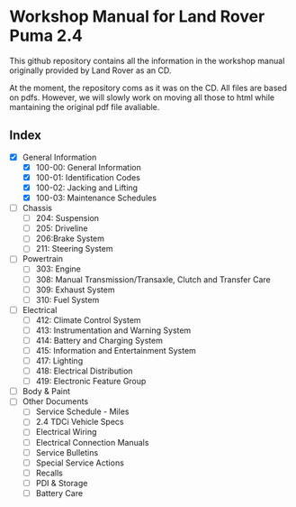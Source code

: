 # Workshop Manual for Land Rover Puma 2.4

This github repository contains all the information in the workshop manual originally provided by Land Rover as an CD.

At the moment, the repository coms as it was on the CD. All files are based on pdfs. However, we will slowly work on moving all those to html while mantaining the original pdf file avaliable.

## Index
- [x] General Information
    - [x] 100-00: General Information
    - [x] 100-01: Identification Codes
    - [x] 100-02: Jacking and Lifting
    - [x] 100-03: Maintenance Schedules
- [ ] Chassis
    - [ ] 204: Suspension
    - [ ] 205: Driveline
    - [ ] 206:Brake System
    - [ ] 211: Steering System
- [ ] Powertrain
    - [ ] 303: Engine
    - [ ] 308: Manual Transmission/Transaxle, Clutch and Transfer Care
    - [ ] 309: Exhaust System
    - [ ] 310: Fuel System
- [ ] Electrical
    - [ ] 412: Climate Control System
    - [ ] 413: Instrumentation and Warning System
    - [ ] 414: Battery and Charging System
    - [ ] 415: Information and Entertainment System
    - [ ] 417: Lighting
    - [ ] 418: Electrical Distribution
    - [ ] 419: Electronic Feature Group
- [ ] Body & Paint
- [ ] Other Documents
    - [ ] Service Schedule - Miles
    - [ ] 2.4 TDCi Vehicle Specs 
    - [ ] Electrical Wiring
    - [ ] Electrical Connection Manuals
    - [ ] Service Bulletins
    - [ ] Special Service Actions
    - [ ] Recalls
    - [ ] PDI & Storage
    - [ ] Battery Care